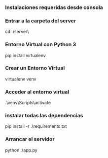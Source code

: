 ### Instalaciones requeridas desde consola ###

### Entrar a la carpeta del server ###
cd .\server\
### Entorno Virtual con Python 3 ###
pip install virtualenv
### Crear un Entorno Virtual ###
virtualenv venv
### Acceder al entorno virtual ###
.\venv\Scripts\activate
### instalar todas las dependencias ###
pip install -r .\requirements.txt

### Arrancar el servidor ###
python .\app.py 